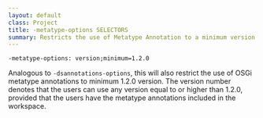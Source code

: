```yaml
---
layout: default
class: Project
title: -metatype-options SELECTORS
summary: Restricts the use of Metatype Annotation to a minimum version.
---
```


    -metatype-options: version;minimum=1.2.0

Analogous to `-dsannotations-options`, this will also restrict the use of OSGi metatype annotations to minimum 1.2.0 version. The version number denotes that the users can use any version equal to or higher than 1.2.0, provided that the users have the metatype annotations included in the workspace.
